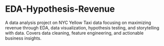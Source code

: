 # EDA-Hypothesis-Revenue
A data analysis project on NYC Yellow Taxi data focusing on maximizing revenue through EDA, data visualization, hypothesis testing, and storytelling with data. Covers data cleaning, feature engineering, and actionable business insights.
